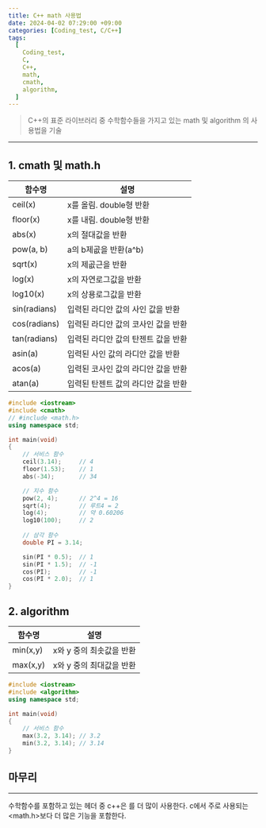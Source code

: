 ```yaml
---
title: C++ math 사용법
date: 2024-04-02 07:29:00 +09:00
categories: [Coding_test, C/C++]
tags:
  [
    Coding_test,
    C,
    C++,
    math,
    cmath,
    algorithm,
  ]
---
```


> C++의 표준 라이브러리 중 수학함수들을 가지고 있는 math 및 algorithm 의 사용법을 기술

---

## 1. cmath 및 math.h

|함수명|설명| 
|---|---|
|ceil(x)    |x를 올림. double형 반환                    |
|floor(x)   |x를 내림. double형 반환                    |
|abs(x)     |x의 절대값을 반환                          |
|pow(a, b)  |a의 b제곲을 반환(a^b)                      |
|sqrt(x)    |x의 제곲근을 반환                          |
|log(x)     |x의 자연로그값을 반환                      |
|log10(x)   |x의 상용로그값을 반환                      |
|sin(radians)|입력된 라디안 값의 사인 값을 반환          |
|cos(radians)|입력된 라디안 값의 코사인 값을 반환        |
|tan(radians)|입력된 라디안 값의 탄젠트 값을 반환        |
|asin(a)     |입력된 사인 값의 라디안 값을 반환           |
|acos(a)     |입력된 코사인 값의 라디안 값을 반환         |
|atan(a)     |입력된 탄젠트 값의 라디안 값을 반환         |


```cpp
#include <iostream>
#include <cmath>
// #include <math.h>
using namespace std;

int main(void)
{
	// 서비스 함수
	ceil(3.14);		// 4
	floor(1.53);	// 1
	abs(-34);		// 34

	// 지수 함수
	pow(2, 4);		// 2^4 = 16
	sqrt(4);		// 루트4 = 2
	log(4);			// 약 0.60206
	log10(100);		// 2
	
	// 삼각 함수
	double PI = 3.14;

	sin(PI * 0.5);	// 1
	sin(PI * 1.5);	// -1
	cos(PI);		// -1
	cos(PI * 2.0);	// 1
}
```

## 2. algorithm
|함수명|설명| 
|---|---|
|min(x,y)   |x와 y 중의 최솟값을 반환                   |
|max(x,y)   |x와 y 중의 최대값을 반환                   |

```cpp
#include <iostream>
#include <algorithm>
using namespace std;

int main(void)
{
	// 서비스 함수
	max(3.2, 3.14);	// 3.2
	min(3.2, 3.14);	// 3.14
}
```

## 마무리
---
수학함수를 포함하고 있는 헤더 중 c++은 <cmath>를 더 많이 사용한다. c에서 주로 사용되는 <math.h>보다 더 많은 기능을 포함한다.